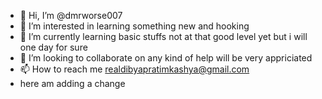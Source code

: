 - 👋 Hi, I’m @dmrworse007
- 👀 I’m interested in learning something new and hooking
- 🌱 I’m currently learning basic stuffs not at that good level yet but i will one day for sure
- 💞️ I’m looking to collaborate on any kind of help will be very appriciated
- 📫 How to reach me realdibyapratimkashya@gmail.com
- here am adding a change 

<!---
dmrworse007/dmrworse007 is a ✨ special ✨ repository because its `README.md` (this file) appears on your GitHub profile.
You can click the Preview link to take a look at your changes.
--->
